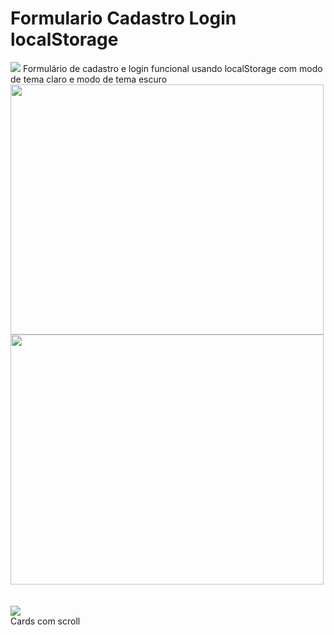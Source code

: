 # Formulario Cadastro Login localStorage
<img src="https://github.com/ArthurGamaJorge/Formulario-Login-localStorage/assets/129080603/a56b3004-39ea-4716-8748-890fab014861">
Formulário de cadastro e login funcional usando localStorage com modo de tema claro e modo de tema escuro <br>
<img src=https://github.com/ArthurGamaJorge/Formulario-Login-localStorage/assets/129080603/3e9c6341-48a4-4c59-88de-8e94bf1d38cd" style="width:501px; height: 400px">
<img src="https://github.com/ArthurGamaJorge/Formulario-Login-localStorage/assets/129080603/207e0724-68e6-4743-80e3-e293aa5e00dc" style="width:501px; height: 400px"> <br><br><br>
<img src="https://github.com/ArthurGamaJorge/Formulario-Login-localStorage/assets/129080603/2eff16d6-b0c8-4393-aef9-8c8a00073a13">
<br>
Cards com scroll
